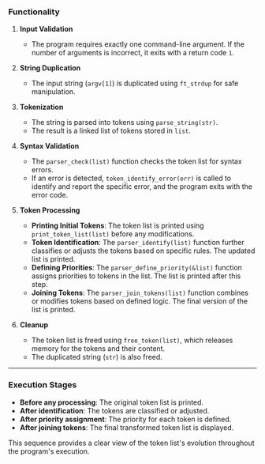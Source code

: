 ### Functionality

1. **Input Validation**
   - The program requires exactly one command-line argument. If the number of arguments is incorrect, it exits with a return code `1`.

2. **String Duplication**
   - The input string (`argv[1]`) is duplicated using `ft_strdup` for safe manipulation.

3. **Tokenization**
   - The string is parsed into tokens using `parse_string(str)`.
   - The result is a linked list of tokens stored in `list`.

4. **Syntax Validation**
   - The `parser_check(list)` function checks the token list for syntax errors.
   - If an error is detected, `token_identify_error(err)` is called to identify and report the specific error, and the program exits with the error code.

5. **Token Processing**
   - **Printing Initial Tokens**: The token list is printed using `print_token_list(list)` before any modifications.
   - **Token Identification**: The `parser_identify(list)` function further classifies or adjusts the tokens based on specific rules. The updated list is printed.
   - **Defining Priorities**: The `parser_define_priority(&list)` function assigns priorities to tokens in the list. The list is printed after this step.
   - **Joining Tokens**: The `parser_join_tokens(list)` function combines or modifies tokens based on defined logic. The final version of the list is printed.

6. **Cleanup**
   - The token list is freed using `free_token(list)`, which releases memory for the tokens and their content.
   - The duplicated string (`str`) is also freed.

---

### Execution Stages
- **Before any processing**: The original token list is printed.
- **After identification**: The tokens are classified or adjusted.
- **After priority assignment**: The priority for each token is defined.
- **After joining tokens**: The final transformed token list is displayed.

This sequence provides a clear view of the token list's evolution throughout the program's execution.
